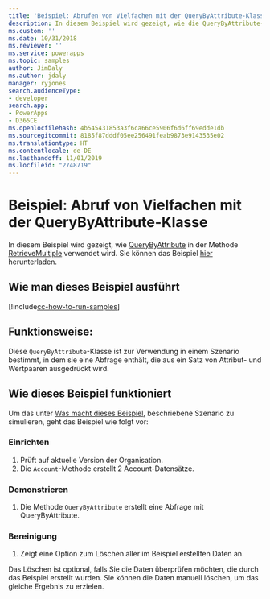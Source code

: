 ```yaml
---
title: 'Beispiel: Abrufen von Vielfachen mit der QueryByAttribute-Klasse (Common Data Service) | Microsoft-Dokumentation'
description: In diesem Beispiel wird gezeigt, wie die QueryByAttribute-Klasse verwendet wird
ms.custom: ''
ms.date: 10/31/2018
ms.reviewer: ''
ms.service: powerapps
ms.topic: samples
author: JimDaly
ms.author: jdaly
manager: ryjones
search.audienceType:
- developer
search.app:
- PowerApps
- D365CE
ms.openlocfilehash: 4b545431853a3f6ca66ce5906f6d6ff69edde1db
ms.sourcegitcommit: 8185f87dddf05ee256491feab9873e9143535e02
ms.translationtype: HT
ms.contentlocale: de-DE
ms.lasthandoff: 11/01/2019
ms.locfileid: "2748719"
---
```

# <a name="sample-retrieve-multiple-with-the-querybyattribute-class"></a>Beispiel: Abruf von Vielfachen mit der QueryByAttribute-Klasse

<!-- https://docs.microsoft.com/dynamics365/customer-engagement/developer/org-service/sample-retrieve-multiple-querybyattribute-class -->

In diesem Beispiel wird gezeigt, wie [QueryByAttribute](https://docs.microsoft.com/dotnet/api/microsoft.xrm.sdk.query.querybyattribute?view=dynamics-general-ce-9) in der Methode [RetrieveMultiple](https://docs.microsoft.com/dotnet/api/microsoft.xrm.sdk.iorganizationservice.retrievemultiple?view=dynamics-general-ce-9) verwendet wird. Sie können das Beispiel [hier](https://github.com/Microsoft/PowerApps-Samples/tree/master/cds/orgsvc/C%23/RetrieveMultipleQueryByAttribute) herunterladen.

## <a name="how-to-run-this-sample"></a>Wie man dieses Beispiel ausführt

[!include[cc-how-to-run-samples](../../includes/cc-how-to-run-samples.md)]


## <a name="what-this-sample-does"></a>Funktionsweise:

Diese `QueryByAttribute`-Klasse ist zur Verwendung in einem Szenario bestimmt, in dem sie eine Abfrage enthält, die aus ein Satz von Attribut- und Wertpaaren ausgedrückt wird.

## <a name="how-this-sample-works"></a>Wie dieses Beispiel funktioniert

Um das unter [Was macht dieses Beispiel](#what-this-sample-does), beschriebene Szenario zu simulieren, geht das Beispiel wie folgt vor:

### <a name="setup"></a>Einrichten

1. Prüft auf aktuelle Version der Organisation.
1. Die `Account`-Methode erstellt 2 Account-Datensätze.

### <a name="demonstrate"></a>Demonstrieren

1. Die Methode `QueryByAttribute` erstellt eine Abfrage mit QueryByAttribute.

### <a name="clean-up"></a>Bereinigung

1. Zeigt eine Option zum Löschen aller im Beispiel erstellten Daten an.

Das Löschen ist optional, falls Sie die Daten überprüfen möchten, die durch das Beispiel erstellt wurden. Sie können die Daten manuell löschen, um das gleiche Ergebnis zu erzielen.
